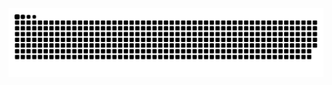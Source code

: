 <picture>
  <source media="(prefers-color-scheme: dark)" srcset="https://raw.githubusercontent.com/zexuyann/zexuyann/output/github-contribution-grid-snake-dark.svg">
  <source media="(prefers-color-scheme: light)" srcset="https://raw.githubusercontent.com/zexuyann/zexuyann/output/github-contribution-grid-snake.svg">
  <img alt="github contribution grid snake animation" src="https://raw.githubusercontent.com/zexuyann/zexuyann/output/github-contribution-grid-snake.svg">
</picture>
